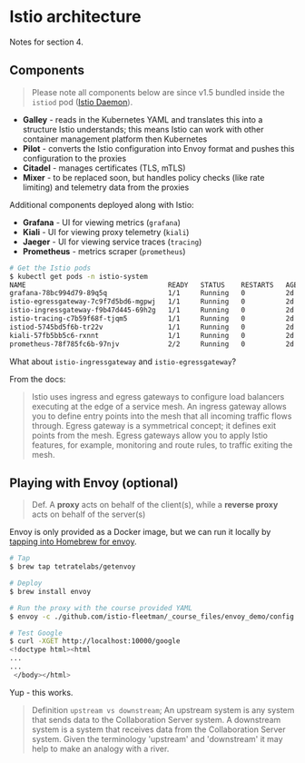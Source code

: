 # Istio architecture

Notes for section 4.

## Components

> Please note all components below are since v1.5 bundled inside the `istiod` pod ([Istio Daemon](https://istio.io/blog/2020/istiod/)).

* **Galley** - reads in the Kubernetes YAML and translates this into a structure Istio understands; this means Istio can work with other container management platform then Kubernetes
* **Pilot** - converts the Istio configuration into Envoy format and pushes this configuration to the proxies 
* **Citadel** - manages certificates (TLS, mTLS)
* **Mixer** - to be replaced soon, but handles policy checks (like rate limiting) and telemetry data from the proxies

Additional components deployed along with Istio:

* **Grafana** - UI for viewing metrics (`grafana`)
* **Kiali** - UI for viewing proxy telemetry (`kiali`)
* **Jaeger** - UI for viewing service traces (`tracing`)
* **Prometheus** - metrics scraper (`prometheus`)

~~~bash
# Get the Istio pods
$ kubectl get pods -n istio-system
NAME                                   READY   STATUS    RESTARTS   AGE
grafana-78bc994d79-89q5q               1/1     Running   0          2d
istio-egressgateway-7c9f7d5bd6-mgpwj   1/1     Running   0          2d
istio-ingressgateway-f9b47d445-69h2g   1/1     Running   0          2d
istio-tracing-c7b59f68f-tjqm5          1/1     Running   0          2d
istiod-5745bd5f6b-tr22v                1/1     Running   0          2d
kiali-57fb5bb5c6-rxnnt                 1/1     Running   0          2d
prometheus-78f785fc6b-97njv            2/2     Running   0          2d
~~~

What about `istio-ingressgateway` and `istio-egressgateway`?

From the docs:

> Istio uses ingress and egress gateways to configure load balancers executing at the edge of a service mesh. An ingress gateway allows you to define entry points into the mesh that all incoming traffic flows through. Egress gateway is a symmetrical concept; it defines exit points from the mesh. Egress gateways allow you to apply Istio features, for example, monitoring and route rules, to traffic exiting the mesh.

## Playing with Envoy (optional)

> Def. A **proxy** acts on behalf of the client(s), while a **reverse proxy** acts on behalf of the server(s)

Envoy is only provided as a Docker image, but we can run it locally by [tapping into Homebrew for envoy](https://www.getenvoy.io/install/envoy/macos/).

~~~bash
# Tap
$ brew tap tetratelabs/getenvoy

# Deploy
$ brew install envoy

# Run the proxy with the course provided YAML
$ envoy -c ./github.com/istio-fleetman/_course_files/envoy_demo/config.yaml

# Test Google
$ curl -XGET http://localhost:10000/google
<!doctype html><html
...
...
 </body></html>
~~~

Yup - this works.

> Definition `upstream vs downstream`; An upstream system is any system that sends data to the Collaboration Server system. A downstream system is a system that receives data from the Collaboration Server system. Given the terminology 'upstream' and 'downstream' it may help to make an analogy with a river.
